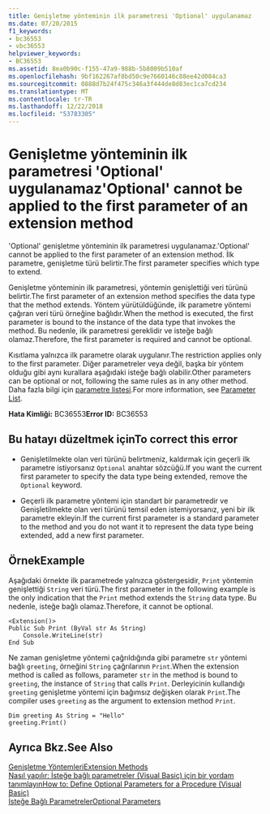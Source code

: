 ```yaml
---
title: Genişletme yönteminin ilk parametresi 'Optional' uygulanamaz
ms.date: 07/20/2015
f1_keywords:
- bc36553
- vbc36553
helpviewer_keywords:
- BC36553
ms.assetid: 8ea0b90c-f155-47a9-988b-5b8009b510af
ms.openlocfilehash: 9bf162267af8bd50c9e7660146c88ee42d084ca3
ms.sourcegitcommit: 0888d7b24f475c346a3f444de8d83ec1ca7cd234
ms.translationtype: MT
ms.contentlocale: tr-TR
ms.lasthandoff: 12/22/2018
ms.locfileid: "53783305"
---
```

# <a name="optional-cannot-be-applied-to-the-first-parameter-of-an-extension-method"></a><span data-ttu-id="16d55-102">Genişletme yönteminin ilk parametresi 'Optional' uygulanamaz</span><span class="sxs-lookup"><span data-stu-id="16d55-102">'Optional' cannot be applied to the first parameter of an extension method</span></span>
<span data-ttu-id="16d55-103">'Optional' genişletme yönteminin ilk parametresi uygulanamaz.</span><span class="sxs-lookup"><span data-stu-id="16d55-103">'Optional' cannot be applied to the first parameter of an extension method.</span></span> <span data-ttu-id="16d55-104">İlk parametre, genişletme türü belirtir.</span><span class="sxs-lookup"><span data-stu-id="16d55-104">The first parameter specifies which type to extend.</span></span>  
  
 <span data-ttu-id="16d55-105">Genişletme yönteminin ilk parametresi, yöntemin genişlettiği veri türünü belirtir.</span><span class="sxs-lookup"><span data-stu-id="16d55-105">The first parameter of an extension method specifies the data type that the method extends.</span></span> <span data-ttu-id="16d55-106">Yöntem yürütüldüğünde, ilk parametre yöntemi çağıran veri türü örneğine bağlıdır.</span><span class="sxs-lookup"><span data-stu-id="16d55-106">When the method is executed, the first parameter is bound to the instance of the data type that invokes the method.</span></span> <span data-ttu-id="16d55-107">Bu nedenle, ilk parametresi gereklidir ve isteğe bağlı olamaz.</span><span class="sxs-lookup"><span data-stu-id="16d55-107">Therefore, the first parameter is required and cannot be optional.</span></span>  
  
 <span data-ttu-id="16d55-108">Kısıtlama yalnızca ilk parametre olarak uygulanır.</span><span class="sxs-lookup"><span data-stu-id="16d55-108">The restriction applies only to the first parameter.</span></span> <span data-ttu-id="16d55-109">Diğer parametreler veya değil, başka bir yöntem olduğu gibi aynı kurallara aşağıdaki isteğe bağlı olabilir.</span><span class="sxs-lookup"><span data-stu-id="16d55-109">Other parameters can be optional or not, following the same rules as in any other method.</span></span> <span data-ttu-id="16d55-110">Daha fazla bilgi için [parametre listesi](../../visual-basic/language-reference/statements/parameter-list.md).</span><span class="sxs-lookup"><span data-stu-id="16d55-110">For more information, see [Parameter List](../../visual-basic/language-reference/statements/parameter-list.md).</span></span>  
  
 <span data-ttu-id="16d55-111">**Hata Kimliği:** BC36553</span><span class="sxs-lookup"><span data-stu-id="16d55-111">**Error ID:** BC36553</span></span>  
  
## <a name="to-correct-this-error"></a><span data-ttu-id="16d55-112">Bu hatayı düzeltmek için</span><span class="sxs-lookup"><span data-stu-id="16d55-112">To correct this error</span></span>  
  
-   <span data-ttu-id="16d55-113">Genişletilmekte olan veri türünü belirtmeniz, kaldırmak için geçerli ilk parametre istiyorsanız `Optional` anahtar sözcüğü.</span><span class="sxs-lookup"><span data-stu-id="16d55-113">If you want the current first parameter to specify the data type being extended, remove the `Optional` keyword.</span></span>  
  
-   <span data-ttu-id="16d55-114">Geçerli ilk parametre yöntemi için standart bir parametredir ve Genişletilmekte olan veri türünü temsil eden istemiyorsanız, yeni bir ilk parametre ekleyin.</span><span class="sxs-lookup"><span data-stu-id="16d55-114">If the current first parameter is a standard parameter to the method and you do not want it to represent the data type being extended, add a new first parameter.</span></span>  
  
## <a name="example"></a><span data-ttu-id="16d55-115">Örnek</span><span class="sxs-lookup"><span data-stu-id="16d55-115">Example</span></span>  
 <span data-ttu-id="16d55-116">Aşağıdaki örnekte ilk parametrede yalnızca göstergesidir, `Print` yöntemin genişlettiği `String` veri türü.</span><span class="sxs-lookup"><span data-stu-id="16d55-116">The first parameter in the following example is the only indication that the `Print` method extends the `String` data type.</span></span> <span data-ttu-id="16d55-117">Bu nedenle, isteğe bağlı olamaz.</span><span class="sxs-lookup"><span data-stu-id="16d55-117">Therefore, it cannot be optional.</span></span>  
  
```  
<Extension()>  
Public Sub Print (ByVal str As String)  
    Console.WriteLine(str)  
End Sub  
```  
  
 <span data-ttu-id="16d55-118">Ne zaman genişletme yöntemi çağrıldığında gibi parametre `str` yöntemi bağlı `greeting`, örneğini `String` çağrılarının `Print`.</span><span class="sxs-lookup"><span data-stu-id="16d55-118">When the extension method is called as follows, parameter `str` in the method is bound to `greeting`, the instance of `String` that calls `Print`.</span></span> <span data-ttu-id="16d55-119">Derleyicinin kullandığı `greeting` genişletme yöntemi için bağımsız değişken olarak `Print`.</span><span class="sxs-lookup"><span data-stu-id="16d55-119">The compiler uses `greeting` as the argument to extension method `Print`.</span></span>  
  
```  
Dim greeting As String = "Hello"  
greeting.Print()  
```  
  
## <a name="see-also"></a><span data-ttu-id="16d55-120">Ayrıca Bkz.</span><span class="sxs-lookup"><span data-stu-id="16d55-120">See Also</span></span>  
 [<span data-ttu-id="16d55-121">Genişletme Yöntemleri</span><span class="sxs-lookup"><span data-stu-id="16d55-121">Extension Methods</span></span>](../../visual-basic/programming-guide/language-features/procedures/extension-methods.md)  
 [<span data-ttu-id="16d55-122">Nasıl yapılır: İsteğe bağlı parametreler (Visual Basic) için bir yordam tanımlayın</span><span class="sxs-lookup"><span data-stu-id="16d55-122">How to: Define Optional Parameters for a Procedure (Visual Basic)</span></span>](https://msdn.microsoft.com/library/0b32b312-0da0-489b-96ad-7dcb1f1f8f88)  
 [<span data-ttu-id="16d55-123">İsteğe Bağlı Parametreler</span><span class="sxs-lookup"><span data-stu-id="16d55-123">Optional Parameters</span></span>](../../visual-basic/programming-guide/language-features/procedures/optional-parameters.md)
